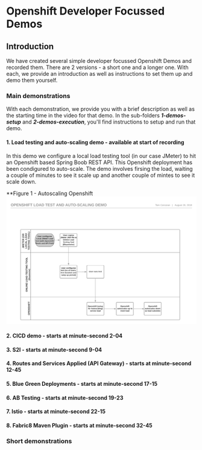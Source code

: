 # Openshift Developer Focussed Demos

## Introduction
We have created several simple developer focussed Openshift Demos and recorded them. There are 2 versions - a short one and a longer one. With each, we provide an introduction as well as instructions to set them up and demo them yourself.

### Main demonstrations
With each demonstration, we provide you with a brief description as well as the starting time in the video for that demo. In the sub-folders **_1-demos-setup_** and **_2-demos-execution_**, you'll find instructions to setup and run that demo.

#### 1. Load testing and auto-scaling demo - available at start of recording
In this demo we configure a local load testing tool (in our case JMeter) to hit an Openshift based Spring Boob REST API. This Openshift deployment has been condigured to auto-scale. The demo involves firsing the load, waiting a couple of minutes to see it scale up and another couple of mintes to see it scale down.

**Figure 1 - Autoscaling Openshift
![Load test demo](https://github.com/tnscorcoran/openshift-demos/blob/master/images/Openshift%20Demo%20-%201%20-%20Load%20Test.png)
  
  


#### 2. CICD demo - starts at minute-second 2-04


#### 3. S2I - starts at minute-second 9-04


#### 4. Routes and Services Applied (API Gateway) - starts at minute-second 12-45


#### 5. Blue Green Deployments - starts at minute-second 17-15


#### 6. AB Testing - starts at minute-second 19-23


#### 7. Istio - starts at minute-second 22-15


#### 8. Fabric8 Maven Plugin - starts at minute-second 32-45




### Short demonstrations



